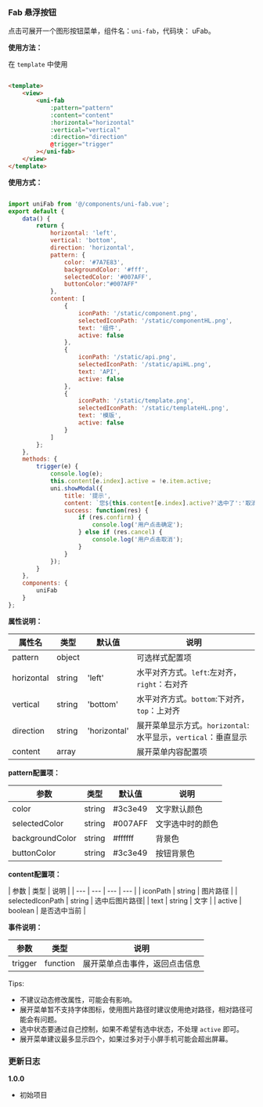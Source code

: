 ### Fab 悬浮按钮

点击可展开一个图形按钮菜单，组件名：``uni-fab``，代码块： uFab。

**使用方法：**

在 `template` 中使用

```html

<template>
	<view>
		<uni-fab
			:pattern="pattern"
			:content="content"
			:horizontal="horizontal"
			:vertical="vertical"
			:direction="direction"
			@trigger="trigger"
		></uni-fab>
	</view>
</template>

```


**使用方式：**

```javascript

import uniFab from '@/components/uni-fab.vue';
export default {
	data() {
		return {
			horizontal: 'left',
			vertical: 'bottom',
			direction: 'horizontal',
			pattern: {
				color: '#7A7E83',
				backgroundColor: '#fff',
				selectedColor: '#007AFF',
				buttonColor:"#007AFF"
			},
			content: [
				{
					iconPath: '/static/component.png',
					selectedIconPath: '/static/componentHL.png',
					text: '组件',
					active: false
				},
				{
					iconPath: '/static/api.png',
					selectedIconPath: '/static/apiHL.png',
					text: 'API',
					active: false
				},
				{
					iconPath: '/static/template.png',
					selectedIconPath: '/static/templateHL.png',
					text: '模版',
					active: false
				}
			]
		};
	},
	methods: {
		trigger(e) {
			console.log(e);
			this.content[e.index].active = !e.item.active;
			uni.showModal({
				title: '提示',
				content: `您${this.content[e.index].active?'选中了':'取消了'}${e.item.text}`,
				success: function(res) {
					if (res.confirm) {
						console.log('用户点击确定');
					} else if (res.cancel) {
						console.log('用户点击取消');
					}
				}
			});
		}
	},
	components: {
		uniFab
	}
};

```

**属性说明：**

|  属性名	|    类型	| 默认值		| 说明															|
| ---		| ---		| ---			| ---															|
| pattern	| object	|				| 可选样式配置项												|
| horizontal| string	| 'left'		| 水平对齐方式。`left`:左对齐，`right`：右对齐					|
| vertical	| string	| 'bottom'		| 水平对齐方式。`bottom`:下对齐，`top`：上对齐					|
| direction	| string	| 'horizontal'	| 展开菜单显示方式。`horizontal`:水平显示，`vertical`：垂直显示	|
| content	| array		|				| 展开菜单内容配置项											|



**pattern配置项：**

|  参数				|    类型	| 默认值	| 说明				|
| ---				|  ---		| ---		| ---				|
| color				| string	| #3c3e49	| 文字默认颜色		|
| selectedColor		| string	| #007AFF	| 文字选中时的颜色	|
| backgroundColor	| string	| #ffffff	| 背景色			|
| buttonColor		| string	| #3c3e49	| 按钮背景色		|

**content配置项：**

|  参数				|    类型	| 说明			|
| ---				|  ---				| ---		| ---			|
| iconPath			| string	| 图片路径		|
| selectedIconPath	| string	| 选中后图片路径|
| text				| string	| 文字			|
| active			| boolean	| 是否选中当前	|

**事件说明：**

|  参数		|    类型	| 说明					   |
| ---	    |  ---		| ---		               | 
| trigger	| function	| 展开菜单点击事件，返回点击信息|



Tips:

- 不建议动态修改属性，可能会有影响。
- 展开菜单暂不支持字体图标，使用图片路径时建议使用绝对路径，相对路径可能会有问题。
- 选中状态要通过自己控制，如果不希望有选中状态，不处理 `active` 即可。 
- 展开菜单建议最多显示四个，如果过多对于小屏手机可能会超出屏幕。

### 更新日志
**1.0.0**
- 初始项目